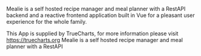 Mealie is a self hosted recipe manager and meal planner with a RestAPI backend and a reactive frontend application built in Vue for a pleasant user experience for the whole family.

This App is supplied by TrueCharts, for more information please visit https://truecharts.org
Mealie is a self hosted recipe manager and meal planner with a RestAPI
